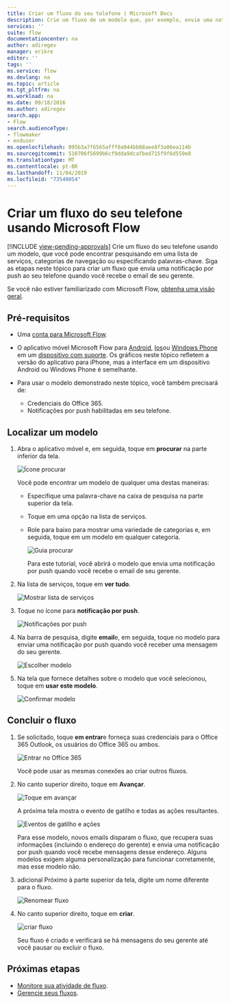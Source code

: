 ```yaml
---
title: Criar um fluxo do seu telefone | Microsoft Docs
description: Crie um fluxo de um modelo que, por exemplo, envie uma notificação por push ao receber emails de um endereço que você especificar
services: ''
suite: flow
documentationcenter: na
author: adiregev
manager: erikre
editor: ''
tags: ''
ms.service: flow
ms.devlang: na
ms.topic: article
ms.tgt_pltfrm: na
ms.workload: na
ms.date: 09/18/2016
ms.author: adiregev
search.app:
- Flow
search.audienceType:
- flowmaker
- enduser
ms.openlocfilehash: 095b3a7f6565afff0a944bb08aee8f3a06ea114b
ms.sourcegitcommit: 510706f5699b6cf9dda9dcafbed715f9f6d559e8
ms.translationtype: MT
ms.contentlocale: pt-BR
ms.lasthandoff: 11/04/2019
ms.locfileid: "73549054"
---
```

# <a name="create-a-flow-from-your-phone-by-using-microsoft-flow"></a>Criar um fluxo do seu telefone usando Microsoft Flow
[!INCLUDE [view-pending-approvals](includes/cc-rebrand.md)]
Crie um fluxo do seu telefone usando um modelo, que você pode encontrar pesquisando em uma lista de serviços, categorias de navegação ou especificando palavras-chave. Siga as etapas neste tópico para criar um fluxo que envia uma notificação por push ao seu telefone quando você recebe o email de seu gerente.

Se você não estiver familiarizado com Microsoft Flow, [obtenha uma visão geral](getting-started.md).

## <a name="prerequisites"></a>Pré-requisitos
* Uma [conta para Microsoft Flow](sign-up-sign-in.md).
* O aplicativo móvel Microsoft Flow para [Android](https://aka.ms/flowmobiledocsandroid), [Ios](https://aka.ms/flowmobiledocsios)ou [Windows Phone](https://aka.ms/flowmobilewindows) em um [dispositivo com suporte](getting-started.md#use-the-mobile-app). Os gráficos neste tópico refletem a versão do aplicativo para iPhone, mas a interface em um dispositivo Android ou Windows Phone é semelhante.
* Para usar o modelo demonstrado neste tópico, você também precisará de:
  
  * Credenciais do Office 365.
  * Notificações por push habilitadas em seu telefone.

## <a name="find-a-template"></a>Localizar um modelo
1. Abra o aplicativo móvel e, em seguida, toque em **procurar** na parte inferior da tela.
   
    ![Ícone procurar](./media/mobile-create-flow/browse-icon.png)
   
    Você pode encontrar um modelo de qualquer uma destas maneiras:
   
   * Especifique uma palavra-chave na caixa de pesquisa na parte superior da tela.
   * Toque em uma opção na lista de serviços.
   * Role para baixo para mostrar uma variedade de categorias e, em seguida, toque em um modelo em qualquer categoria.
     
       ![Guia procurar](./media/mobile-create-flow/browse-tab.png)
     
     Para este tutorial, você abrirá o modelo que envia uma notificação por push quando você recebe o email de seu gerente.
2. Na lista de serviços, toque em **ver tudo**.
   
    ![Mostrar lista de serviços](./media/mobile-create-flow/list-services.png)
3. Toque no ícone para **notificação por push**.
   
    ![Notificações por push](./media/mobile-create-flow/push-notifications.png)
4. Na barra de pesquisa, digite **email**e, em seguida, toque no modelo para enviar uma notificação por push quando você receber uma mensagem do seu gerente.
   
    ![Escolher modelo](./media/mobile-create-flow/choose-template.png)
5. Na tela que fornece detalhes sobre o modelo que você selecionou, toque em **usar este modelo**.
   
    ![Confirmar modelo](./media/mobile-create-flow/confirm-template.png)

## <a name="finish-the-flow"></a>Concluir o fluxo
1. Se solicitado, toque **em entrar**e forneça suas credenciais para o Office 365 Outlook, os usuários do Office 365 ou ambos.
   
    ![Entrar no Office 365](./media/mobile-create-flow/office-signin.png)
   
    Você pode usar as mesmas conexões ao criar outros fluxos.
2. No canto superior direito, toque em **Avançar**.
   
    ![Toque em avançar](./media/mobile-create-flow/next.png)
   
    A próxima tela mostra o evento de gatilho e todas as ações resultantes.
   
    ![Eventos de gatilho e ações](./media/mobile-create-flow/flow-structure.png)
   
    Para esse modelo, novos emails disparam o fluxo, que recupera suas informações (incluindo o endereço do gerente) e envia uma notificação por push quando você recebe mensagens desse endereço. Alguns modelos exigem alguma personalização para funcionar corretamente, mas esse modelo não.
3. adicional Próximo à parte superior da tela, digite um nome diferente para o fluxo.
   
    ![Renomear fluxo](./media/mobile-create-flow/rename-flow.png)
4. No canto superior direito, toque em **criar**.
   
    ![criar fluxo](./media/mobile-create-flow/create-flow.png)
   
    Seu fluxo é criado e verificará se há mensagens do seu gerente até você pausar ou excluir o fluxo.

## <a name="next-steps"></a>Próximas etapas
* [Monitore sua atividade de fluxo](mobile-monitor-activity.md).
* [Gerencie seus fluxos](mobile-manage-flows.md).

